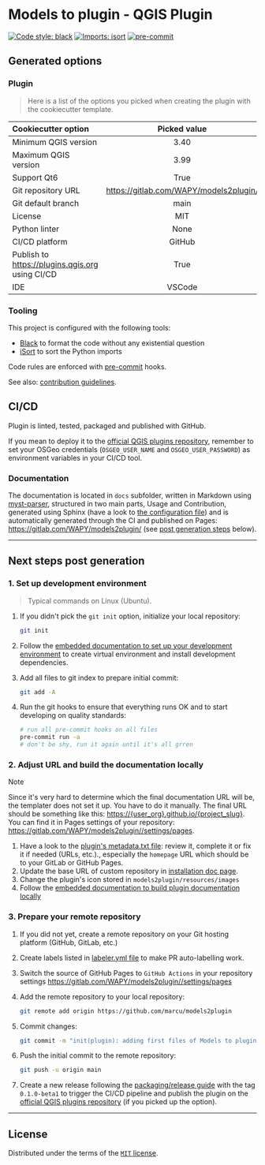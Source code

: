 # Models to plugin - QGIS Plugin

[![Code style: black](https://img.shields.io/badge/code%20style-black-000000.svg)](https://github.com/psf/black)
[![Imports: isort](https://img.shields.io/badge/%20imports-isort-%231674b1?style=flat&labelColor=ef8336)](https://pycqa.github.io/isort/)
[![pre-commit](https://img.shields.io/badge/pre--commit-enabled-brightgreen?logo=pre-commit&logoColor=white)](https://github.com/pre-commit/pre-commit)




## Generated options

### Plugin

> Here is a list of the options you picked when creating the plugin with the cookiecutter template.

| Cookiecutter option | Picked value |
| :------------------ | :----------: |
| Minimum QGIS version | 3.40 |
| Maximum QGIS version | 3.99 |
| Support Qt6 | True |
| Git repository URL | https://gitlab.com/WAPY/models2plugin/ |
| Git default branch | main |
| License | MIT |
| Python linter | None |
| CI/CD platform | GitHub |
| Publish to <https://plugins.qgis.org> using CI/CD | True |
| IDE | VSCode |

### Tooling

This project is configured with the following tools:

- [Black](https://black.readthedocs.io/en/stable/) to format the code without any existential question
- [iSort](https://pycqa.github.io/isort/) to sort the Python imports

Code rules are enforced with [pre-commit](https://pre-commit.com/) hooks.

See also: [contribution guidelines](CONTRIBUTING.md).

## CI/CD

Plugin is linted, tested, packaged and published with GitHub.

If you mean to deploy it to the [official QGIS plugins repository](https://plugins.qgis.org/), remember to set your OSGeo credentials (`OSGEO_USER_NAME` and `OSGEO_USER_PASSWORD`) as environment variables in your CI/CD tool.


### Documentation

The documentation is located in `docs` subfolder, written in Markdown using [myst-parser](https://myst-parser.readthedocs.io/), structured in two main parts, Usage and Contribution, generated using Sphinx (have a look to [the configuration file](./docs/conf.py)) and is automatically generated through the CI and published on Pages: <https://gitlab.com/WAPY/models2plugin/> (see [post generation steps](#2-build-the-documentation-locally) below).

----

## Next steps post generation

### 1. Set up development environment

> Typical commands on Linux (Ubuntu).

1. If you didn't pick the `git init` option, initialize your local repository:

    ```sh
    git init
    ```

1. Follow the [embedded documentation to set up your development environment](./docs/development/environment.md) to create  virtual environment and install development dependencies.
1. Add all files to git index to prepare initial commit:

    ```sh
    git add -A
    ```

1. Run the git hooks to ensure that everything runs OK and to start developing on quality standards:

    ```sh
    # run all pre-commit hooks on all files
    pre-commit run -a
    # don't be shy, run it again until it's all grren
    ```

### 2. Adjust URL and build the documentation locally

> [!NOTE]
> Since it's very hard to determine which the final documentation URL will be, the templater does not set it up. You have to do it manually.
> The final URL should be something like this: <https://{user_org}.github.io/{project_slug}>. You can find it in Pages settings of your repository: <https://gitlab.com/WAPY/models2plugin//settings/pages>.

1. Have a look to the [plugin's metadata.txt file](models2plugin/metadata.txt): review it, complete it or fix it if needed (URLs, etc.)., especially the `homepage` URL which should be to your GitLab or GitHub Pages.
1. Update the base URL of custom repository in [installation doc page](./docs/usage/installation.md).
1. Change the plugin's icon stored in `models2plugin/resources/images`
1. Follow the [embedded documentation to build plugin documentation locally](./docs/development/documentation.md)

### 3. Prepare your remote repository

1. If you did not yet, create a remote repository on your Git hosting platform (GitHub, GitLab, etc.)
1. Create labels listed in [labeler.yml file](.github/labeler.yml) to make PR auto-labelling work.
1. Switch the source of GitHub Pages to `GitHub Actions` in your repository settings <https://gitlab.com/WAPY/models2plugin//settings/pages>
1. Add the remote repository to your local repository:

    ```sh
    git remote add origin https://github.com/marcu/models2plugin
    ```

1. Commit changes:

    ```sh
    git commit -m "init(plugin): adding first files of Models to plugin" -m "generated with QGIS Plugin Templater (https://oslandia.gitlab.io/qgis/template-qgis-plugin)"
    ```

1. Push the initial commit to the remote repository:

    ```sh
    git push -u origin main
    ```

1. Create a new release following the [packaging/release guide](./docs//development/packaging.md) with the tag `0.1.0-beta1` to trigger the CI/CD pipeline and publish the plugin on the [official QGIS plugins repository](https://plugins.qgis.org/) (if you picked up the option).

----

## License

Distributed under the terms of the [`MIT` license](LICENSE).

